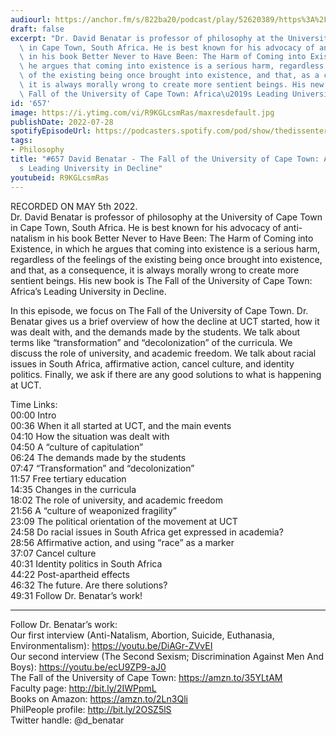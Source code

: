 ```yaml
---
audiourl: https://anchor.fm/s/822ba20/podcast/play/52620389/https%3A%2F%2Fd3ctxlq1ktw2nl.cloudfront.net%2Fstaging%2F2022-4-26%2Fd126414a-6a45-e232-2904-7d86475c051d.m4a
draft: false
excerpt: "Dr. David Benatar is professor of philosophy at the University of Cape Town\
  \ in Cape Town, South Africa. He is best known for his advocacy of anti-natalism\
  \ in his book Better Never to Have Been: The Harm of Coming into Existence, in which\
  \ he argues that coming into existence is a serious harm, regardless of the feelings\
  \ of the existing being once brought into existence, and that, as a consequence,\
  \ it is always morally wrong to create more sentient beings. His new book is The\
  \ Fall of the University of Cape Town: Africa\u2019s Leading University in Decline."
id: '657'
image: https://i.ytimg.com/vi/R9KGLcsmRas/maxresdefault.jpg
publishDate: 2022-07-28
spotifyEpisodeUrl: https://podcasters.spotify.com/pod/show/thedissenter/episodes/657-David-Benatar---The-Fall-of-the-University-of-Cape-Town-Africas-Leading-University-in-Decline-e1j4bl5
tags:
- Philosophy
title: "#657 David Benatar - The Fall of the University of Cape Town: Africa\u2019\
  s Leading University in Decline"
youtubeid: R9KGLcsmRas
---
```

<div class="timelinks">

RECORDED ON MAY 5th 2022.  
Dr. David Benatar is professor of philosophy at the University of Cape Town in Cape Town, South Africa. He is best known for his advocacy of anti-natalism in his book Better Never to Have Been: The Harm of Coming into Existence, in which he argues that coming into existence is a serious harm, regardless of the feelings of the existing being once brought into existence, and that, as a consequence, it is always morally wrong to create more sentient beings. His new book is The Fall of the University of Cape Town: Africa’s Leading University in Decline.

In this episode, we focus on The Fall of the University of Cape Town. Dr. Benatar gives us a brief overview of how the decline at UCT started, how it was dealt with, and the demands made by the students. We talk about terms like “transformation” and “decolonization” of the curricula. We discuss the role of university, and academic freedom. We talk about racial issues in South Africa, affirmative action, cancel culture, and identity politics. Finally, we ask if there are any good solutions to what is happening at UCT.

Time Links:  
<time>00:00</time> Intro  
<time>00:36</time> When it all started at UCT, and the main events  
<time>04:10</time> How the situation was dealt with  
<time>04:50</time> A “culture of capitulation”  
<time>06:24</time> The demands made by the students  
<time>07:47</time> “Transformation” and “decolonization”  
<time>11:57</time> Free tertiary education  
<time>14:35</time> Changes in the curricula  
<time>18:02</time> The role of university, and academic freedom  
<time>21:56</time> A “culture of weaponized fragility”  
<time>23:09</time> The political orientation of the movement at UCT  
<time>24:58</time> Do racial issues in South Africa get expressed in academia?  
<time>28:56</time> Affirmative action, and using “race” as a marker  
<time>37:07</time> Cancel culture  
<time>40:31</time> Identity politics in South Africa  
<time>44:22</time> Post-apartheid effects  
<time>46:32</time> The future. Are there solutions?  
<time>49:31</time> Follow Dr. Benatar’s work!

---

Follow Dr. Benatar’s work:  
Our first interview (Anti-Natalism, Abortion, Suicide, Euthanasia, Environmentalism): https://youtu.be/DiAGr-ZVvEI  
Our second interview (The Second Sexism; Discrimination Against Men And Boys): https://youtu.be/ecU9ZP9-aJ0  
The Fall of the University of Cape Town: https://amzn.to/35YLtAM  
Faculty page: http://bit.ly/2IWPpmL  
Books on Amazon: https://amzn.to/2Ln3Qli  
PhilPeople profile: http://bit.ly/2OSZ5lS  
Twitter handle: @d_benatar
</div>

